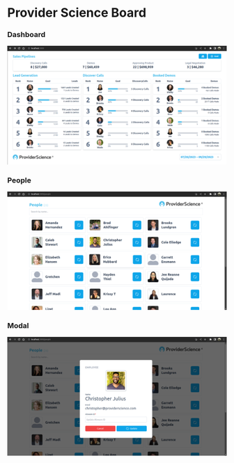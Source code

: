 # Provider Science Board

### Dashboard 
![dashboard](./src/assets/1_dashboard.png)

### People 
![people](./src/assets/2_people.png)

### Modal
![modal](./src/assets/3_modal.png)